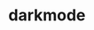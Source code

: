 # darkmode
                                            
                                                            
                                                                                                                                                                        
                                                            
                                                                                  
                                                                                      
                                                                                                   
                                                                                                                                     
